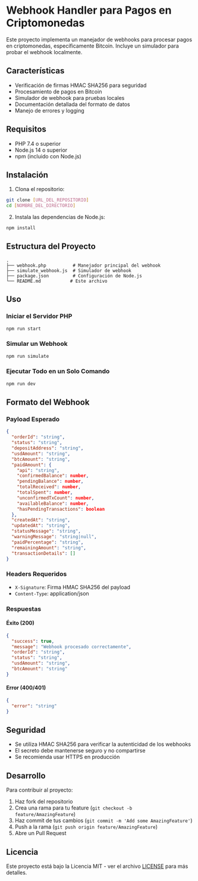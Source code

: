 # Webhook Handler para Pagos en Criptomonedas

Este proyecto implementa un manejador de webhooks para procesar pagos en criptomonedas, específicamente Bitcoin. Incluye un simulador para probar el webhook localmente.

## Características

- Verificación de firmas HMAC SHA256 para seguridad
- Procesamiento de pagos en Bitcoin
- Simulador de webhook para pruebas locales
- Documentación detallada del formato de datos
- Manejo de errores y logging

## Requisitos

- PHP 7.4 o superior
- Node.js 14 o superior
- npm (incluido con Node.js)

## Instalación

1. Clona el repositorio:
```bash
git clone [URL_DEL_REPOSITORIO]
cd [NOMBRE_DEL_DIRECTORIO]
```

2. Instala las dependencias de Node.js:
```bash
npm install
```

## Estructura del Proyecto

```
.
├── webhook.php          # Manejador principal del webhook
├── simulate_webhook.js  # Simulador de webhook
├── package.json         # Configuración de Node.js
└── README.md           # Este archivo
```

## Uso

### Iniciar el Servidor PHP

```bash
npm run start
```

### Simular un Webhook

```bash
npm run simulate
```

### Ejecutar Todo en un Solo Comando

```bash
npm run dev
```

## Formato del Webhook

### Payload Esperado

```json
{
  "orderId": "string",
  "status": "string",
  "depositAddress": "string",
  "usdAmount": "string",
  "btcAmount": "string",
  "paidAmount": {
    "api": "string",
    "confirmedBalance": number,
    "pendingBalance": number,
    "totalReceived": number,
    "totalSpent": number,
    "unconfirmedTxCount": number,
    "availableBalance": number,
    "hasPendingTransactions": boolean
  },
  "createdAt": "string",
  "updatedAt": "string",
  "statusMessage": "string",
  "warningMessage": "string|null",
  "paidPercentage": "string",
  "remainingAmount": "string",
  "transactionDetails": []
}
```

### Headers Requeridos

- `X-Signature`: Firma HMAC SHA256 del payload
- `Content-Type`: application/json

### Respuestas

#### Éxito (200)
```json
{
  "success": true,
  "message": "Webhook procesado correctamente",
  "orderId": "string",
  "status": "string",
  "usdAmount": "string",
  "btcAmount": "string"
}
```

#### Error (400/401)
```json
{
  "error": "string"
}
```

## Seguridad

- Se utiliza HMAC SHA256 para verificar la autenticidad de los webhooks
- El secreto debe mantenerse seguro y no compartirse
- Se recomienda usar HTTPS en producción

## Desarrollo

Para contribuir al proyecto:

1. Haz fork del repositorio
2. Crea una rama para tu feature (`git checkout -b feature/AmazingFeature`)
3. Haz commit de tus cambios (`git commit -m 'Add some AmazingFeature'`)
4. Push a la rama (`git push origin feature/AmazingFeature`)
5. Abre un Pull Request

## Licencia

Este proyecto está bajo la Licencia MIT - ver el archivo [LICENSE](LICENSE) para más detalles. 